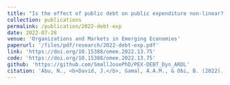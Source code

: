 ```yaml
---
title: "Is the effect of public debt on public expenditure non-linear? An insight from the bootstrap ARDL approach and dynamic ARDL simulations procedure"
collection: publications
permalink: /publication/2022-debt-exp
date: 2022-07-28
venue: 'Organizations and Markets in Emerging Economies'
paperurl: '/files/pdf/research/2022-debt-exp.pdf'
link: 'https://doi.org/10.15388/omee.2022.13.75'
code: 'https://doi.org/10.15388/omee.2022.13.75'
github: 'https://github.com/SmallJosePhD/PEX-DEBT_Dyn_ARDL'
citation: 'Abu, N., <b>David, J.</b>, Gamal, A.A.M., & Obi, B. (2022). &quot; Is the effect of public debt on public expenditure non-linear? An insight from the bootstrap ARDL approach and dynamic ARDL simulations procedure.&quot; <i>Organizations and Markets in Emerging Economies</i> doi:10.15388/omee.2022.13.75'
---
```

